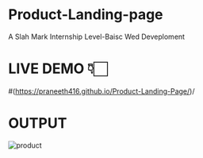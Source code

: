 # Product-Landing-page
A Slah Mark Internship Level-Baisc Wed Deveploment
# LIVE DEMO 👇🏻
#(https://praneeth416.github.io/Product-Landing-Page/)/
# OUTPUT
![product](https://github.com/21AK1A0427/Product-Landing-page/assets/121687538/17c96114-35ca-44ee-82f4-1bbf7466a864)



